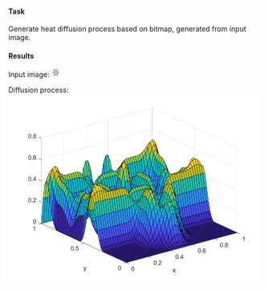 #### Task

Generate heat diffusion process based on bitmap, generated from input image.

#### Results

Input image:
![input](input.png)

Diffusion process:
![result](diffusion.gif)
